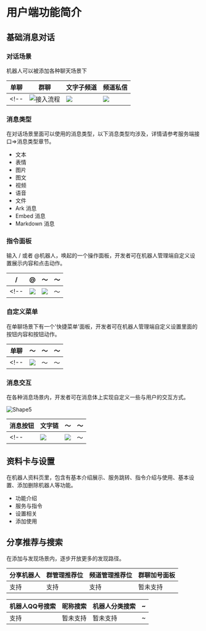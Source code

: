 # 用户端功能简介

## 基础消息对话

### 对话场景

机器人可以被添加各种聊天场景下

 <!-- ![Shape1](RackMultipart20231013-1-ebdfe1_html_cd4d1963eeb0c0ed.gif) -->

| 单聊 | 群聊 | 文字子频道 | 频道私信 |
| --- | --- | --- | --- |
<!-- | <img :src="$withBotBase('/images/api-231017/chat-single.png')" alt="接入流程">| ![](RackMultipart20231013-1-ebdfe1_html_51833aed79c39b1.png) | ![](RackMultipart20231013-1-ebdfe1_html_239134affd2a9676.png) | ![](RackMultipart20231013-1-ebdfe1_html_3371b488cdc0068a.png) | -->

### 消息类型

在对话场景里面可以使用的消息类型，以下消息类型均涉及，详情请参考服务端接口=\>消息类型章节。

- 文本
- 表情
- 图片
- 图文
- 视频
- 语音
- 文件
- Ark 消息
- Embed 消息
- Markdown 消息
 <!-- ![Shape2](RackMultipart20231013-1-ebdfe1_html_cd4d1963eeb0c0ed.gif) -->

### 指令面板

输入 / 或者 @机器人，唤起的一个操作面板，开发者可在机器人管理端自定义设置展示内容和点击动作。

 <!-- ![Shape3](RackMultipart20231013-1-ebdfe1_html_cd4d1963eeb0c0ed.gif) -->

| / | @ | ～ | ～ |
| --- | --- | --- | --- |
<!-- | ![](RackMultipart20231013-1-ebdfe1_html_df5daa7a431e3606.png) | ![](RackMultipart20231013-1-ebdfe1_html_47d99c09c02e1605.png) | ～ | ～ | -->

### 自定义菜单

在单聊场景下有一个'快捷菜单'面板，开发者可在机器人管理端自定义设置里面的按钮内容和按钮动作。

 <!-- ![Shape4](RackMultipart20231013-1-ebdfe1_html_cd4d1963eeb0c0ed.gif) -->

| 单聊 | ～ | ～ | ～ |
| --- | --- | --- | --- |
<!-- | ![](RackMultipart20231013-1-ebdfe1_html_3e9f22edda5a5035.png) | ～ | ～ | ～ | -->

### 消息交互

在各种消息场景内，开发者可在消息体上实现自定义一些与用户的交互方式。

 ![Shape5](RackMultipart20231013-1-ebdfe1_html_cd4d1963eeb0c0ed.gif)

| 消息按钮 | 文字链 | ～ | ～ |
| --- | --- | --- | --- |
<!-- | ![](RackMultipart20231013-1-ebdfe1_html_92b3e50a88709499.png) | ![](RackMultipart20231013-1-ebdfe1_html_32d8a22227061bf5.png) | ～ | ～ | -->

## 资料卡与设置

在机器人资料页里，包含有基本介绍展示、服务跳转、指令介绍与使用、基本设置、添加删除机器人等功能。

- 功能介绍
- 服务与指令
- 设置相关
- 添加使用
 <!-- ![Shape6](RackMultipart20231013-1-ebdfe1_html_cd4d1963eeb0c0ed.gif) -->

## 分享推荐与搜索

在添加与发现场景内，逐步开放更多的发现路径。

 <!-- ![Shape7](RackMultipart20231013-1-ebdfe1_html_cd4d1963eeb0c0ed.gif) -->

| 分享机器人 | 群管理推荐位 | 频道管理推荐位 | 群聊加号面板 |
| --- | --- | --- | --- |
| 支持 | 支持 | 支持 | 暂未支持 |

| 机器人QQ号搜索 | 昵称搜索 | 机器人分类搜索 | ~ |
| --- | --- | --- | --- |
| 支持 | 暂未支持 | 暂未支持 | ~ |
